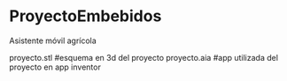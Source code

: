 # ProyectoEmbebidos
Asistente móvil agrícola

proyecto.stl #esquema en 3d del proyecto
proyecto.aia #app utilizada del proyecto en app inventor
